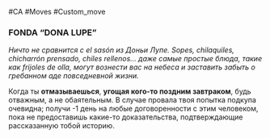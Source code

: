 #CA #Moves #Custom_move

### FONDA “DONA LUPE”
*Ничто не сравнится с el sasón из Доньи Лупе. Sopes, chilaquiles, chicharrón prensado, chiles rellenos... даже самые простые блюда, такие как frijoles de olla, могут вознести вас на небеса и заставить забыть о гребанном аде повседневной жизни.*

Когда ты **отмазываешься**, **угощая кого-то поздним завтраком**, будь отважным, а не обаятельным. В случае провала твоя попытка подкупа очевидна; получи -1 день на любые договоренности с этим человеком, пока не предоставишь какие-то доказательства, подтверждающие рассказанную тобой историю.